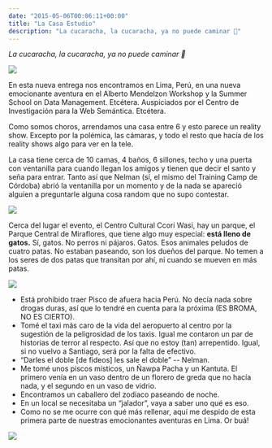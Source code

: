 ```yaml
---
date: "2015-05-06T00:06:11+00:00"
title: "La Casa Estudio"
description: "La cucaracha, la cucaracha, ya no puede caminar 🎵"
---
```


_La cucaracha, la cucaracha, ya no puede caminar 🎵_

![](/posts/img/2015-05-06-la-casa-estudio/88bec1417b98f419433c46bf55ee8ae82db5ee529a2bf7b9432634c7e9c7857d.jpg)

En esta nueva entrega nos encontramos en Lima, Perú, en una nueva emocionante aventura en el Alberto Mendelzon Workshop y la Summer School on Data Management. Etcétera. Auspiciados por el Centro de Investigación para la Web Semántica. Etcétera.

Como somos choros, arrendamos una casa entre 6 y esto parece un reality show. Excepto por la polémica, las cámaras, y todo el resto que hacía de los reality shows algo para ver en la tele.

La casa tiene cerca de 10 camas, 4 baños, 6 sillones, techo y una puerta con ventanilla para cuando llegan los amigos y tienen que decir el santo y seña para entrar. Tanto así que Nelman (sí, el mismo del Training Camp de Córdoba) abrió la ventanilla por un momento y de la nada se apareció alguien a preguntarle alguna cosa random que no supo contestar.

![](/posts/img/2015-05-06-la-casa-estudio/1590809dc9e1c02b6ec7dd17a24c08840ca5f67a61483d5f2838f8518e5f1d68.jpg")

Cerca del lugar el evento, el Centro Cultural Ccori Wasi, hay un parque, el Parque Central de Miraflores, que tiene algo muy especial: <b>está lleno de gatos.</b> Sí, gatos. No perros ni pájaros. Gatos. Esos animales peludos de cuatro patas. No estaban paseando, son los dueños del parque. No temen a los seres de dos patas que transitan por ahí, ni cuando se mueven en más patas.

![](/posts/img/2015-05-06-la-casa-estudio/96473f9b06ffe36dcb4900c0651f99836706534154d12ba54ec824a777d937c4.jpg)

- Está prohibido traer Pisco de afuera hacia Perú. No decía nada sobre drogas duras, así que lo tendré en cuenta para la próxima (ES BROMA, NO ES CIERTO).
- Tomé el taxi más caro de la vida del aeropuerto al centro por la sugestión de la peligrosidad de los taxis. Igual me contaron un par de historias de terror al respecto. Así que no estoy (tan) arrepentido. Igual, si no vuelvo a Santiago, será por la falta de efectivo.
- “Darles el doble [de fideos] les sale el doble” -- Nelman. 
- Me tomé unos piscos místicos, un Ñawpa Pacha y un Kantuta. El primero venía en un vaso dentro de un florero de greda que no hacía nada, y el segundo en un vaso de vidrio.
- Encontramos un caballero del zodiaco paseando de noche.
- En un local se necesitaba un “jalador”, vaya a saber uno qué es eso.
- Como no se me ocurre con qué más rellenar, aquí me despido de esta primera parte de nuestras emocionantes aventuras en Lima. Or buá!

![](/posts/img/2015-05-06-la-casa-estudio/acbc36403279ad3e97b3b8bf0566a373fff06c19cdf95a3a50968b912001f2df.png)